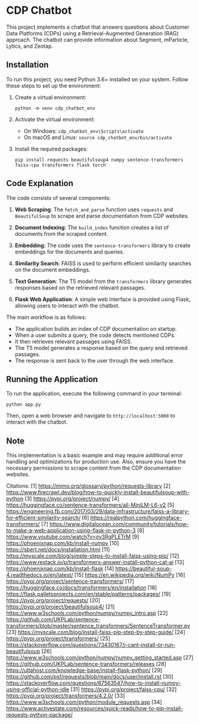 # CDP Chatbot

This project implements a chatbot that answers questions about Customer Data Platforms (CDPs) using a Retrieval-Augmented Generation (RAG) approach. The chatbot can provide information about Segment, mParticle, Lytics, and Zeotap.

## Installation

To run this project, you need Python 3.6+ installed on your system. Follow these steps to set up the environment:

1. Create a virtual environment:
   ```
   python -m venv cdp_chatbot_env
   ```

2. Activate the virtual environment:
   - On Windows: `cdp_chatbot_env\Scripts\activate`
   - On macOS and Linux: `source cdp_chatbot_env/bin/activate`

3. Install the required packages:
   ```
   pip install requests beautifulsoup4 numpy sentence-transformers faiss-cpu transformers flask torch
   ```

## Code Explanation

The code consists of several components:

1. **Web Scraping**: The `fetch_and_parse` function uses `requests` and `BeautifulSoup` to scrape and parse documentation from CDP websites.

2. **Document Indexing**: The `build_index` function creates a list of documents from the scraped content.

3. **Embedding**: The code uses the `sentence-transformers` library to create embeddings for the documents and queries.

4. **Similarity Search**: FAISS is used to perform efficient similarity searches on the document embeddings.

5. **Text Generation**: The T5 model from the `transformers` library generates responses based on the retrieved relevant passages.

6. **Flask Web Application**: A simple web interface is provided using Flask, allowing users to interact with the chatbot.

The main workflow is as follows:
- The application builds an index of CDP documentation on startup.
- When a user submits a query, the code detects mentioned CDPs.
- It then retrieves relevant passages using FAISS.
- The T5 model generates a response based on the query and retrieved passages.
- The response is sent back to the user through the web interface.

## Running the Application

To run the application, execute the following command in your terminal:

```
python app.py
```

Then, open a web browser and navigate to `http://localhost:5000` to interact with the chatbot.

## Note

This implementation is a basic example and may require additional error handling and optimizations for production use. Also, ensure you have the necessary permissions to scrape content from the CDP documentation websites.

Citations:
[1] https://mimo.org/glossary/python/requests-library
[2] https://www.firecrawl.dev/blog/how-to-quickly-install-beautifulsoup-with-python
[3] https://pypi.org/project/numpy/
[4] https://huggingface.co/sentence-transformers/all-MiniLM-L6-v2
[5] https://engineering.fb.com/2017/03/29/data-infrastructure/faiss-a-library-for-efficient-similarity-search/
[6] https://realpython.com/huggingface-transformers/
[7] https://www.digitalocean.com/community/tutorials/how-to-make-a-web-application-using-flask-in-python-3
[8] https://www.youtube.com/watch?v=ov3RgPLETrM
[9] https://phoenixnap.com/kb/install-numpy
[10] https://sbert.net/docs/installation.html
[11] https://myscale.com/blog/simple-steps-to-install-faiss-using-pip/
[12] https://www.restack.io/p/transformers-answer-install-python-cat-ai
[13] https://phoenixnap.com/kb/install-flask
[14] https://beautiful-soup-4.readthedocs.io/en/latest/
[15] https://en.wikipedia.org/wiki/NumPy
[16] https://pypi.org/project/sentence-transformers/
[17] https://huggingface.co/docs/transformers/en/installation
[18] https://flask.palletsprojects.com/en/stable/patterns/packages/
[19] https://pypi.org/project/requests/
[20] https://pypi.org/project/beautifulsoup4/
[21] https://www.w3schools.com/python/numpy/numpy_intro.asp
[22] https://github.com/UKPLab/sentence-transformers/blob/master/sentence_transformers/SentenceTransformer.py
[23] https://myscale.com/blog/install-faiss-pip-step-by-step-guide/
[24] https://pypi.org/project/transformers/
[25] https://stackoverflow.com/questions/73430167/i-cant-install-or-run-beautifulsoup
[26] https://www.w3schools.com/python/numpy/numpy_getting_started.asp
[27] https://github.com/UKPLab/sentence-transformers/releases
[28] https://ultahost.com/knowledge-base/install-flask-python/
[29] https://github.com/psf/requests/blob/main/docs/user/install.rst
[30] https://stackoverflow.com/questions/67563547/how-to-install-numpy-using-official-python-idle
[31] https://pypi.org/project/faiss-cpu/
[32] https://pypi.org/project/transformers/4.2.0/
[33] https://www.w3schools.com/python/module_requests.asp
[34] https://www.activestate.com/resources/quick-reads/how-to-pip-install-requests-python-package/
